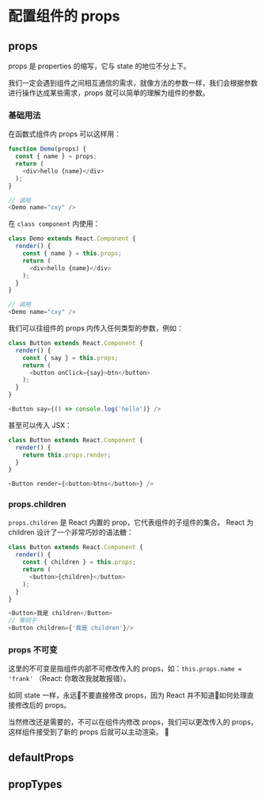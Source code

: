 # 配置组件的 props

## props

props 是 properties 的缩写，它与 state 的地位不分上下。

我们一定会遇到组件之间相互通信的需求，就像方法的参数一样，我们会根据参数进行操作达成某些需求，props 就可以简单的理解为组件的参数。

### 基础用法

在函数式组件内 props 可以这样用：
```js
function Demo(props) {
  const { name } = props;
  return (
    <div>hello {name}</div>
  );
}

// 调用
<Demo name="cxy" />
```
在 `class component` 内使用：
```js
class Demo extends React.Component {
  render() {
    const { name } = this.props;
    return (
      <div>hello {name}</div>
    );
  }
}

// 调用
<Demo name="cxy" />
```

我们可以往组件的 props 内传入任何类型的参数，例如：
```js
class Button extends React.Component {
  render() {
    const { say } = this.props;
    return (
      <button onClick={say}>btn</button>
    );
  }
}

<Button say={() => console.log('hello')} />
```
甚至可以传入 JSX：
```js
class Button extends React.Component {
  render() {
    return this.props.render;
  }
}

<Button render={<button>btns</button>} />
```

### props.children

`props.children` 是 React 内置的 prop，它代表组件的子组件的集合。
React 为 children 设计了一个非常巧妙的语法糖：
```js
class Button extends React.Component {
  render() {
    const { children } = this.props;
    return (
      <button>{children}</button>
    );
  }
}

<Button>我是 children</Button>
// 等同于
<Button children={'我是 children'}/>
```

### props 不可变

这里的不可变是指组件内部不可修改传入的 props，如：`this.props.name = 'frank'` （React: 你敢改我就敢报错）。

如同 state 一样，永远不要直接修改 props，因为 React 并不知道如何处理直接修改后的 props。

当然修改还是需要的，不可以在组件内修改 props，我们可以更改传入的 props，这样组件接受到了新的 props 后就可以主动渲染。

## defaultProps



## propTypes